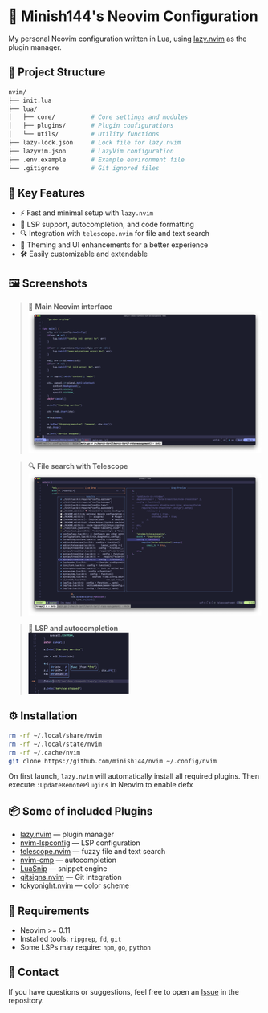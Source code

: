 # 🧠 Minish144's Neovim Configuration

My personal Neovim configuration written in Lua, using [lazy.nvim](https://github.com/folke/lazy.nvim) as the plugin manager.

## 📁 Project Structure

```bash
nvim/
├── init.lua
├── lua/
│   ├── core/          # Core settings and modules
│   ├── plugins/       # Plugin configurations
│   └── utils/         # Utility functions
├── lazy-lock.json     # Lock file for lazy.nvim
├── lazyvim.json       # LazyVim configuration
├── .env.example       # Example environment file
└── .gitignore         # Git ignored files
```

## 🚀 Key Features

- ⚡ Fast and minimal setup with `lazy.nvim`
- 🧩 LSP support, autocompletion, and code formatting
- 🔍 Integration with `telescope.nvim` for file and text search
- 🎨 Theming and UI enhancements for a better experience
- 🛠️ Easily customizable and extendable

## 🖼️ Screenshots

> 📸 **Main Neovim interface**  
> ![screenshot-main](.github/screenshots/screenshot-main.png)

> 🔍 **File search with Telescope**  
> ![screenshot-telescope](.github/screenshots/screenshot-telescope.png)

> 🧠 **LSP and autocompletion**  
> <img src=".github/screenshots/screenshot-lsp.png" alt="screenshot-lsp" width="200px"/>

## ⚙️ Installation

```bash
rm -rf ~/.local/share/nvim
rm -rf ~/.local/state/nvim
rm -rf ~/.cache/nvim
git clone https://github.com/minish144/nvim ~/.config/nvim
```

On first launch, `lazy.nvim` will automatically install all required plugins. 
Then execute `:UpdateRemotePlugins` in Neovim to enable defx

## 📦 Some of included Plugins

- [lazy.nvim](https://github.com/folke/lazy.nvim) — plugin manager
- [nvim-lspconfig](https://github.com/neovim/nvim-lspconfig) — LSP configuration
- [telescope.nvim](https://github.com/nvim-telescope/telescope.nvim) — fuzzy file and text search
- [nvim-cmp](https://github.com/hrsh7th/nvim-cmp) — autocompletion
- [LuaSnip](https://github.com/L3MON4D3/LuaSnip) — snippet engine
- [gitsigns.nvim](https://github.com/lewis6991/gitsigns.nvim) — Git integration
- [tokyonight.nvim](https://github.com/folke/tokyonight.nvim) — color scheme

## 🧰 Requirements

- Neovim >= 0.11
- Installed tools: `ripgrep`, `fd`, `git`
- Some LSPs may require: `npm`, `go`, `python`

## 🤝 Contact

If you have questions or suggestions, feel free to open an [Issue](https://github.com/minish144/nvim/issues) in the repository.

